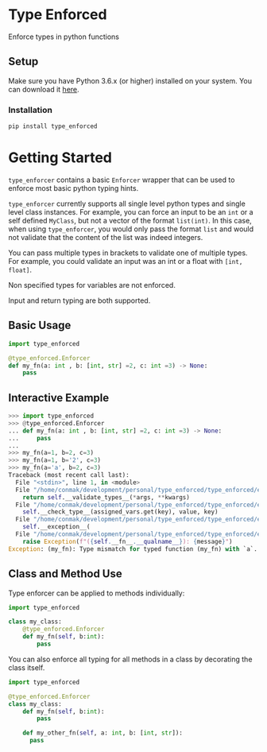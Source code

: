 Type Enforced
==========
Enforce types in python functions

Setup
----------

Make sure you have Python 3.6.x (or higher) installed on your system. You can download it [here](https://www.python.org/downloads/).

### Installation

```
pip install type_enforced
```

# Getting Started

`type_enforcer` contains a basic `Enforcer` wrapper that can be used to enforce most basic python typing hints.

`type_enforcer` currently supports all single level python types and single level class instances. For example, you can force an input to be an `int` or a self defined `MyClass`, but not a vector of the format `list(int)`. In this case, when using `type_enforcer`, you would only pass the format `list` and would not validate that the content of the list was indeed integers.

You can pass multiple types in brackets to validate one of multiple types. For example, you could validate an input was an int or a float with `[int, float]`.

Non specified types for variables are not enforced. 

Input and return typing are both supported.

## Basic Usage
```py
import type_enforced

@type_enforced.Enforcer
def my_fn(a: int , b: [int, str] =2, c: int =3) -> None:
    pass

```

## Interactive Example

```py
>>> import type_enforced
>>> @type_enforced.Enforcer
... def my_fn(a: int , b: [int, str] =2, c: int =3) -> None:
...     pass
...
>>> my_fn(a=1, b=2, c=3)
>>> my_fn(a=1, b='2', c=3)
>>> my_fn(a='a', b=2, c=3)
Traceback (most recent call last):
  File "<stdin>", line 1, in <module>
  File "/home/conmak/development/personal/type_enforced/type_enforced/enforcer.py", line 47, in __call__
    return self.__validate_types__(*args, **kwargs)
  File "/home/conmak/development/personal/type_enforced/type_enforced/enforcer.py", line 83, in __validate_types__
    self.__check_type__(assigned_vars.get(key), value, key)
  File "/home/conmak/development/personal/type_enforced/type_enforced/enforcer.py", line 56, in __check_type__
    self.__exception__(
  File "/home/conmak/development/personal/type_enforced/type_enforced/enforcer.py", line 37, in __exception__
    raise Exception(f"({self.__fn__.__qualname__}): {message}")
Exception: (my_fn): Type mismatch for typed function (my_fn) with `a`. Expected one of the following `[<class 'int'>]` but got `<class 'str'>` instead.
```

## Class and Method Use

Type enforcer can be applied to methods individually:

```py
import type_enforced

class my_class:
    @type_enforced.Enforcer
    def my_fn(self, b:int):
        pass
```

You can also enforce all typing for all methods in a class by decorating the class itself.

```py
import type_enforced

@type_enforced.Enforcer
class my_class:
    def my_fn(self, b:int):
        pass

    def my_other_fn(self, a: int, b: [int, str]):
      pass
```
